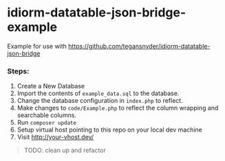 # idiorm-datatable-json-bridge-example

Example for use with https://github.com/tegansnyder/idiorm-datatable-json-bridge

### Steps:
1. Create a New Database
2. Import the contents of `example_data.sql` to the database.
3. Change the database configuration in `index.php` to reflect.
4. Make changes to `code/Example.php` to reflect the column wrapping and searchable columns.
5. Run `composer update`
6. Setup virtual host pointing to this repo on your local dev machine
6. Visit http://your-vhost.dev/

> TODO: clean up and refactor